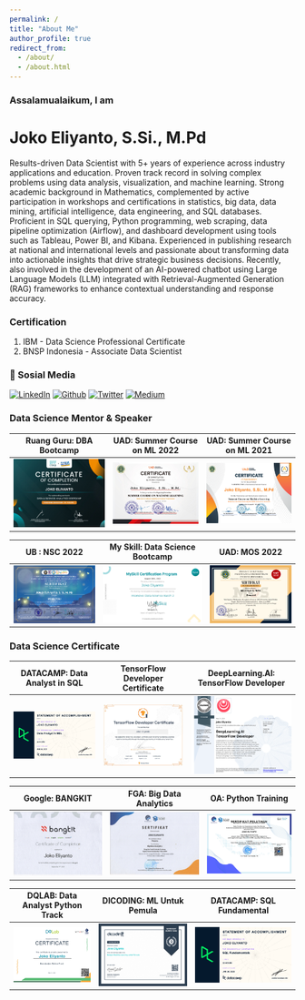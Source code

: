```yaml
---
permalink: /
title: "About Me"
author_profile: true
redirect_from: 
  - /about/
  - /about.html
---
```


### Assalamualaikum, I am
# Joko Eliyanto, S.Si., M.Pd

Results-driven Data Scientist with 5+ years of experience across industry applications and education. Proven track record in solving complex problems using data analysis, visualization, and machine learning. Strong academic background in Mathematics, complemented by active participation in workshops and certifications in statistics, big data, data mining, artificial intelligence, data engineering, and SQL databases. Proficient in SQL querying, Python programming, web scraping, data pipeline optimization (Airflow), and dashboard development using tools such as Tableau, Power BI, and Kibana. Experienced in publishing research at national and international levels and passionate about transforming data into actionable insights that drive strategic business decisions. Recently, also involved in the development of an AI-powered chatbot using Large Language Models (LLM) integrated with Retrieval-Augmented Generation (RAG) frameworks to enhance contextual understanding and response accuracy.

### Certification

1. IBM - Data Science Professional Certificate
2. BNSP Indonesia - Associate Data Scientist  

### 📱 Sosial Media


<p>
  <a href="https://www.linkedin.com/in/joko-eliyanto-23a1b6143/" target="_blank"><img alt="LinkedIn" src="https://img.shields.io/badge/linkedin-%230077B5.svg?&style=for-the-badge&logo=linkedin&logoColor=white" /></a>
  <a href="https://github.com/jokoeliyanto" target="_blank"><img alt="Github" src="https://img.shields.io/badge/GitHub-%2312100E.svg?&style=for-the-badge&logo=Github&logoColor=white" /></a>
  <a href="https://twitter.com/Math_Joko_E" target="_blank"><img alt="Twitter" src="https://img.shields.io/badge/twitter-%231DA1F2.svg?&style=for-the-badge&logo=twitter&logoColor=white" /></a>
    <a href="https://medium.com/@jokoeliyanto" target="_blank"><img alt="Medium" src="https://img.shields.io/badge/medium-%2312100E.svg?&style=for-the-badge&logo=medium&logoColor=white" /></a>
</p>

### Data Science Mentor & Speaker

Ruang Guru: DBA Bootcamp           | UAD: Summer Course on ML 2022 | UAD: Summer Course on ML 2021
:-------------------------:|:-------------------------:|:------------------------------:
![](https://raw.githubusercontent.com/jokoeliyanto/jokoeliyanto/main/Sertifikat%20Instruktur%20DBA%20JOKO%20ELIYANTO.png) |![](https://raw.githubusercontent.com/jokoeliyanto/jokoeliyanto/main/Joko%20Eliyanto%2C%20S.Si.%2C%20M.Pd.%20(1)_Page1.png)  |![](https://raw.githubusercontent.com/jokoeliyanto/jokoeliyanto/main/Joko%20Eliyanto%2C%20S.Si.%2C%20M.Pd%20SC1_Page1.png)

UB : NSC 2022            |  My Skill: Data Science Bootcamp | UAD: MOS 2022
:-------------------------:|:-------------------------:|:------------------------------:
![](https://raw.githubusercontent.com/jokoeliyanto/jokoeliyanto/main/PEMATERI%20WORKSHOP_Joko%20Eliyanto%2C%20S.Si.%2C%20M.Pd.png) |![](https://raw.githubusercontent.com/jokoeliyanto/jokoeliyanto/main/06036-%20Mentor%20%20-%20Data%20Science%20E-Certificate.png)  |![](https://raw.githubusercontent.com/jokoeliyanto/jokoeliyanto/main/Joko%20Eliyanto%2C%20M.Pd_.png)



### Data Science Certificate 

DATACAMP: Data Analyst in SQL            |  TensorFlow Developer Certificate | DeepLearning.AI: TensorFlow Developer
:-------------------------:|:-------------------------:|:------------------------------:
![](https://raw.githubusercontent.com/jokoeliyanto/jokoeliyanto/main/Data%20Analyst%20SQL%20Path%20Datacamp.png) |![](https://raw.githubusercontent.com/jokoeliyanto/jokoeliyanto/main/qiwiwcyb.png)  |![](https://raw.githubusercontent.com/jokoeliyanto/jokoeliyanto/main/Coursera%20E32DMWHAY3PL.png)

Google: BANGKIT            |  FGA: Big Data Analytics | OA: Python Training
:-------------------------:|:-------------------------:|:------------------------------:
![](https://raw.githubusercontent.com/jokoeliyanto/jokoeliyanto/main/BANGKIT.png) |![](https://raw.githubusercontent.com/jokoeliyanto/jokoeliyanto/main/FGA1_Page1.png)  |![](https://raw.githubusercontent.com/jokoeliyanto/jokoeliyanto/main/Python%20Training_Page1.png)

DQLAB: Data Analyst Python Track            |  DICODING: ML Untuk Pemula | DATACAMP: SQL Fundamental
:-------------------------:|:-------------------------:|:------------------------------:
![](https://raw.githubusercontent.com/jokoeliyanto/jokoeliyanto/main/certificate-DQLABDATRCIPAIMU.png) |![](https://raw.githubusercontent.com/jokoeliyanto/jokoeliyanto/main/sertifikat_course_184_684733_150920132916.png)  |![](https://raw.githubusercontent.com/jokoeliyanto/jokoeliyanto/main/SQL%20Fundamental.png)





